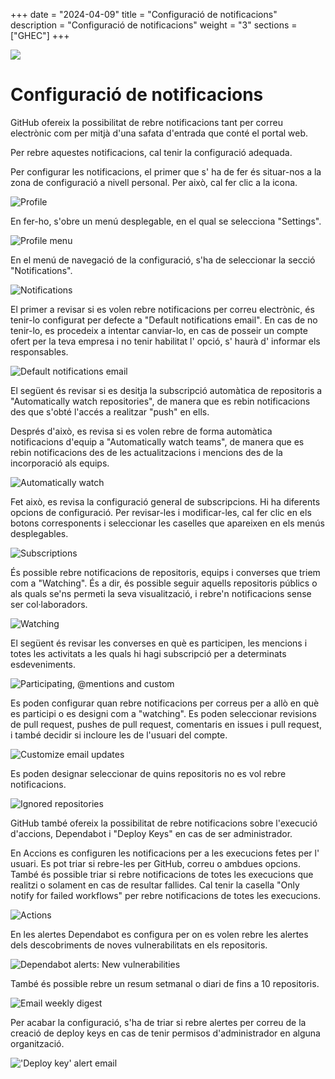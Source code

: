 +++
date         = "2024-04-09"
title        = "Configuració de notificacions"
description  = "Configuració de notificacions"
weight      = "3"
sections    = ["GHEC"]
+++

<img src="https://identitatcorporativa.gencat.cat/web/.content/Documentacio/descarregues/dpt/COLOR/Presidencia/ctti_h2.jpg">


# Configuració de notificacions


GitHub ofereix la possibilitat de rebre notificacions tant per correu electrònic com per mitjà d'una safata d'entrada que conté el portal web.

Per rebre aquestes notificacions, cal tenir la configuració adequada.

Per configurar les notificacions, el primer que s' ha de fer és situar-nos a la zona de configuració a nivell personal. Per això, cal fer clic a la icona.

![Profile](/images/GHEC/configurar_notificaciones/0.png)

En fer-ho, s'obre un menú desplegable, en el qual se selecciona "Settings".

![Profile menu](/images/GHEC/configurar_notificaciones/1.png)

En el menú de navegació de la configuració, s'ha de seleccionar la secció "Notifications".

![Notifications](/images/GHEC/configurar_notificaciones/2.png)

El primer a revisar si es volen rebre notificacions per correu electrònic, és tenir-lo configurat per defecte a "Default notifications email". En cas de no tenir-lo, es procedeix a intentar canviar-lo, en cas de posseir un compte ofert per la teva empresa i no tenir habilitat l' opció, s' haurà d' informar els responsables.

![Default notifications email](/images/GHEC/configurar_notificaciones/3.png)

El següent és revisar si es desitja la subscripció automàtica de repositoris a "Automatically watch repositories", de manera que es rebin notificacions des que s'obté l'accés a realitzar "push" en ells.

Després d'això, es revisa si es volen rebre de forma automàtica notificacions d'equip a "Automatically watch teams", de manera que es rebin notificacions des de les actualitzacions i mencions des de la incorporació als equips.

![Automatically watch](/images/GHEC/configurar_notificaciones/3a.png)

Fet això, es revisa la configuració general de subscripcions. Hi ha diferents opcions de configuració. Per revisar-les i modificar-les, cal fer clic en els botons corresponents i seleccionar les caselles que apareixen en els menús desplegables.

![Subscriptions](/images/GHEC/configurar_notificaciones/4.png)

És possible rebre notificacions de repositoris, equips i converses que triem com a "Watching". És a dir, és possible seguir aquells repositoris públics o als quals se'ns permeti la seva visualització, i rebre'n notificacions sense ser col·laboradors.

![Watching](/images/GHEC/configurar_notificaciones/4a.png)

El següent és revisar les converses en què es participen, les mencions i totes les activitats a les quals hi hagi subscripció per a determinats esdeveniments.

![Participating, @mentions and custom](/images/GHEC/configurar_notificaciones/4b.png)

Es poden configurar quan rebre notificacions per correus per a allò en què es participi o es designi com a "watching". Es poden seleccionar revisions de pull request, pushes de pull request, comentaris en issues i pull request, i també decidir si incloure les de l'usuari del compte.

![Customize email updates](/images/GHEC/configurar_notificaciones/4c.png)

Es poden designar seleccionar de quins repositoris no es vol rebre notificacions.

![Ignored repositories](/images/GHEC/configurar_notificaciones/4d.png)

GitHub també ofereix la possibilitat de rebre notificacions sobre l'execució d'accions, Dependabot i "Deploy Keys" en cas de ser administrador.

En Accions es configuren les notificacions per a les execucions fetes per l' usuari. Es pot triar si rebre-les per GitHub, correu o ambdues opcions. També és possible triar si rebre notificacions de totes les execucions que realitzi o solament en cas de resultar fallides. Cal tenir la casella "Only notify for failed workflows" per rebre notificacions de totes les execucions.

![Actions](/images/GHEC/configurar_notificaciones/5.png)

En les alertes Dependabot es configura per on es volen rebre les alertes dels descobriments de noves vulnerabilitats en els repositoris.

![Dependabot alerts: New vulnerabilities](/images/GHEC/configurar_notificaciones/5a.png)

També és possible rebre un resum setmanal o diari de fins a 10 repositoris.

![Email weekly digest](/images/GHEC/configurar_notificaciones/5b.png)

Per acabar la configuració, s'ha de triar si rebre alertes per correu de la creació de deploy keys en cas de tenir permisos d'administrador en alguna organització.

!['Deploy key' alert email](/images/GHEC/configurar_notificaciones/5c.png)
